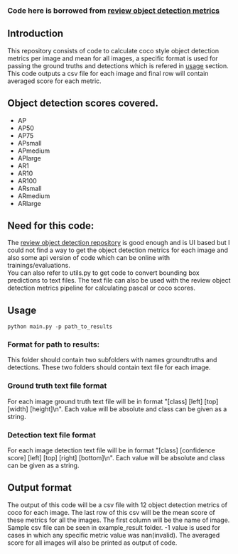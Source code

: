 ### Code here is borrowed from [review object detection metrics](https://github.com/rafaelpadilla/review_object_detection_metrics)


## Introduction
This repository consists of code to calculate coco style object detection metrics per image and mean for all images, a specific format is used for passing the ground truths and detections which is refered in [usage](##Usage) section. This code outputs a csv file for each image and final row will contain averaged score for each metric.   

## Object detection scores covered. 
- AP
- AP50
- AP75
- APsmall
- APmedium
- APlarge
- AR1
- AR10
- AR100
- ARsmall
- ARmedium
- ARlarge
## Need for this code:
The [review object detection repository](https://github.com/rafaelpadilla/**review_object_detection_metrics)  is good enough and is UI based but I could not find a way to get the object detection metrics for each image and also some api version of code which can be online with trainings/evaluations.  
You can also refer to utils.py to get code to convert bounding box predictions to text files. The text file can also be used with the review object detection metrics pipeline for calculating pascal or coco scores. 
## Usage
```
python main.py -p path_to_results
```
### Format for path to results:
This folder should contain two subfolders with names groundtruths and detections. These two folders should contain text file for each image.

### Ground truth text file format
For each image ground truth text file will be in format "[class] [left] [top] [width] [height]\n". 
Each value will be absolute and class can be given as a string. 

### Detection text file format

For each image detection text file will be in format "[class] [confidence score] [left] [top] [right] [bottom]\n". 
Each value will be absolute and class can be given as a string.

## Output format
The output of this code will be a csv file with 12 object detection metrics of coco for each image. The last row of this csv will be the mean score of these metrics for all the images. The first column will be the name of image. Sample csv file can be seen in example_result folder. -1 value is used for cases in which any specific metric value was nan(invalid). The averaged score for all images will also be printed as output of code. 
